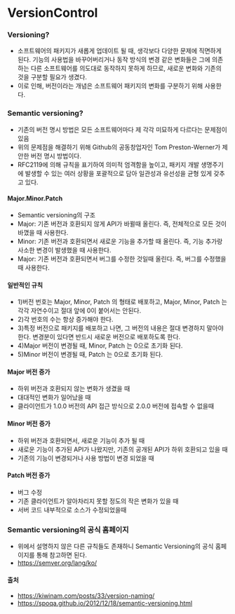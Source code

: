 # VersionControl

### Versioning?
- 소프트웨어의 패키지가 새롭게 업데이트 될 때, 생각보다 다양한 문제에 직면하게 된다. 기능의 사용법을 바꾸어버리거나 동작 방식의 변경 같은 변화들은 그에 의존하는 다른 소프트웨어를 의도대로 동작하지 못하게 하므로, 새로운 변화와 기존의 것을 구분할 필요가 생겼다.
- 이로 인해, 버전이라는 개념은 소프트웨어 패키지의 변화를 구분하기 위해 사용한다.

### Semantic versioning?
- 기존의 버전 명시 방법은 모든 소프트웨어마다 제 각각 미묘하게 다르다는 문제점이 있음
- 위의 문제점을 해결하기 위해 Github의 공동창업자인 Tom Preston-Werner가 제안한 버전 명시 방법이다.
- RFC2119에 의해 규칙을 표기하여 의미적 엄격함을 높이고, 패키지 개발 생명주기에 발생할 수 있는 여러 상황을 포괄적으로 담아 일관성과 유선성을 균형 있게 갖추고 있다.

#### Major.Minor.Patch
- Semantic versioning의 구조
- Major: 기존 버전과 호환되지 않게 API가 바뀔때 올린다. 즉, 전체적으로 모든 것이 바꼈을 때 사용한다.
- Minor: 기존 버전과 호환되면서 새로운 기능을 추가할 때 올린다. 즉, 기능 추가랑 사소한 변경이 발생했을 때 사용한다.
- Major: 기존 버전과 호환되면서 버그를 수정한 것일때 올린다. 즉, 버그를 수정했을 때 사용한다.

#### 일반적인 규칙
- 1)버전 번호는 Major, Minor, Patch 의 형태로 배포하고, Major, Minor, Patch 는 각각 자연수이고 절대 앞에 0이 붙어서는 안된다.
- 2)각 번호의 수는 항상 증가해야 한다.
- 3)특정 버전으로 패키지를 배포하고 나면, 그 버전의 내용은 절대 변경하지 말아야한다. 변경분이 있다면 반드시 새로운 버전으로 배포하도록 한다.
- 4)Major 버전이 변경될 때, Minor, Patch 는 0으로 초기화 된다.
- 5)Minor 버전이 변경될 때, Patch 는 0으로 초기화 된다.

#### Major 버전 증가
- 하위 버전과 호환되지 않는 변화가 생겼을 때
- 대대적인 변화가 일어났을 때
- 클라이언트가 1.0.0 버전의 API 접근 방식으로 2.0.0 버전에 접속할 수 없을때

#### Minor 버전 증가
- 하위 버전과 호환되면서, 새로운 기능이 추가 될 때
- 새로운 기능이 추가된 API가 나왔지만, 기존의 공개된 API가 하위 호환되고 있을 때
- 기존의 기능이 변경되거나 사용 방법이 변경 되었을 때

#### Patch 버전 증가
- 버그 수정
- 기존 클라이언트가 알아차리지 못할 정도의 작은 변화가 있을 때
- 서버 코드 내부적으로 소스가 수정되었을때

### Semantic versioning의 공식 홈페이지
- 위에서 설명하지 않은 다른 규칙들도 존재하니 Semantic Versioning의 공식 홈페이지를 통해 참고하면 된다.
- https://semver.org/lang/ko/

#### 출처
- https://kiwinam.com/posts/33/version-naming/
- https://spoqa.github.io/2012/12/18/semantic-versioning.html